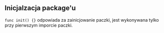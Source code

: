 ## Inicjalzacja package'u

`func init() {}` odpowiada za zainicjowanie paczki, jest wykonywana tylko
przy pierwszym imporcie paczki.
